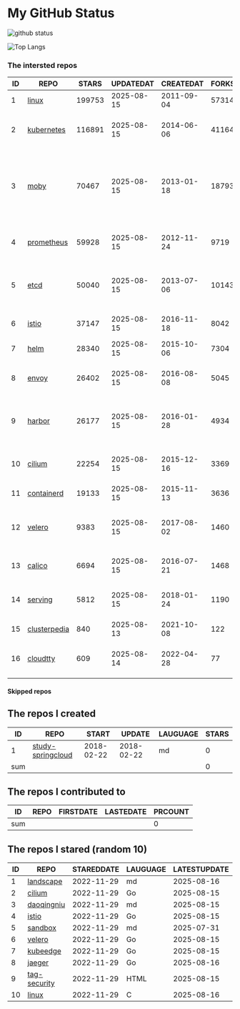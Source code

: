 # My GitHub Status

<img src="https://github-readme-stats-1.yihong0618.vercel.app/api?username=daoqingniu&show_icons=true&&&hide_title=true&count_private=true" alt="github status" />

![Top Langs](https://github-readme-stats-1.yihong0618.vercel.app/api/top-langs/?username=daoqingniu&layout=compact)

<!--START_SECTION:github_repos-->
### The intersted repos
| ID |                              REPO                               | STARS  | UPDATEDAT  | CREATEDAT  | FORKSCOUNT |                                                DESCRIPTIONS                                                |
|----|-----------------------------------------------------------------|--------|------------|------------|------------|------------------------------------------------------------------------------------------------------------|
|  1 | [linux](https://github.com/torvalds/linux)                      | 199753 | 2025-08-15 | 2011-09-04 |      57314 | Linux kernel source tree                                                                                   |
|  2 | [kubernetes](https://github.com/kubernetes/kubernetes)          | 116891 | 2025-08-15 | 2014-06-06 |      41164 | Production-Grade Container Scheduling and Management                                                       |
|  3 | [moby](https://github.com/moby/moby)                            |  70467 | 2025-08-15 | 2013-01-18 |      18793 | The Moby Project - a collaborative project for the container ecosystem to assemble container-based systems |
|  4 | [prometheus](https://github.com/prometheus/prometheus)          |  59928 | 2025-08-15 | 2012-11-24 |       9719 | The Prometheus monitoring system and time series database.                                                 |
|  5 | [etcd](https://github.com/etcd-io/etcd)                         |  50040 | 2025-08-15 | 2013-07-06 |      10143 | Distributed reliable key-value store for the most critical data of a distributed system                    |
|  6 | [istio](https://github.com/istio/istio)                         |  37147 | 2025-08-15 | 2016-11-18 |       8042 | Connect, secure, control, and observe services.                                                            |
|  7 | [helm](https://github.com/helm/helm)                            |  28340 | 2025-08-15 | 2015-10-06 |       7304 | The Kubernetes Package Manager                                                                             |
|  8 | [envoy](https://github.com/envoyproxy/envoy)                    |  26402 | 2025-08-15 | 2016-08-08 |       5045 | Cloud-native high-performance edge/middle/service proxy                                                    |
|  9 | [harbor](https://github.com/goharbor/harbor)                    |  26177 | 2025-08-15 | 2016-01-28 |       4934 | An open source trusted cloud native registry project that stores, signs, and scans content.                |
| 10 | [cilium](https://github.com/cilium/cilium)                      |  22254 | 2025-08-15 | 2015-12-16 |       3369 | eBPF-based Networking, Security, and Observability                                                         |
| 11 | [containerd](https://github.com/containerd/containerd)          |  19133 | 2025-08-15 | 2015-11-13 |       3636 | An open and reliable container runtime                                                                     |
| 12 | [velero](https://github.com/vmware-tanzu/velero)                |   9383 | 2025-08-15 | 2017-08-02 |       1460 | Backup and migrate Kubernetes applications and their persistent volumes                                    |
| 13 | [calico](https://github.com/projectcalico/calico)               |   6694 | 2025-08-15 | 2016-07-21 |       1468 | Cloud native networking and network security                                                               |
| 14 | [serving](https://github.com/knative/serving)                   |   5812 | 2025-08-15 | 2018-01-24 |       1190 | Kubernetes-based, scale-to-zero, request-driven compute                                                    |
| 15 | [clusterpedia](https://github.com/clusterpedia-io/clusterpedia) |    840 | 2025-08-13 | 2021-10-08 |        122 | The Encyclopedia of Kubernetes clusters                                                                    |
| 16 | [cloudtty](https://github.com/cloudtty/cloudtty)                |    609 | 2025-08-14 | 2022-04-28 |         77 | A Friendly Kubernetes CloudShell (Web Terminal) !                                                          |



#### Skipped repos
<!--END_SECTION:github_repos-->

<!--START_SECTION:my_github-->
## The repos I created
| ID  |                                 REPO                                 |   START    |   UPDATE   | LAUGUAGE | STARS |
|-----|----------------------------------------------------------------------|------------|------------|----------|-------|
|   1 | [study-springcloud](https://github.com/daoqingniu/study-springcloud) | 2018-02-22 | 2018-02-22 | md       |     0 |
| sum |                                                                      |            |            |          |     0 |

## The repos I contributed to
| ID  | REPO | FIRSTDATE | LASTEDATE | PRCOUNT |
|-----|------|-----------|-----------|---------|
| sum |      |           |           |       0 |

## The repos I stared (random 10)
| ID |                          REPO                          | STAREDDATE | LAUGUAGE | LATESTUPDATE |
|----|--------------------------------------------------------|------------|----------|--------------|
|  1 | [landscape](https://github.com/cncf/landscape)         | 2022-11-29 | md       | 2025-08-16   |
|  2 | [cilium](https://github.com/cilium/cilium)             | 2022-11-29 | Go       | 2025-08-15   |
|  3 | [daoqingniu](https://github.com/daoqingniu/daoqingniu) | 2022-11-29 | md       | 2025-08-15   |
|  4 | [istio](https://github.com/istio/istio)                | 2022-11-29 | Go       | 2025-08-15   |
|  5 | [sandbox](https://github.com/cncf/sandbox)             | 2022-11-29 | md       | 2025-07-31   |
|  6 | [velero](https://github.com/vmware-tanzu/velero)       | 2022-11-29 | Go       | 2025-08-15   |
|  7 | [kubeedge](https://github.com/kubeedge/kubeedge)       | 2022-11-29 | Go       | 2025-08-15   |
|  8 | [jaeger](https://github.com/jaegertracing/jaeger)      | 2022-11-29 | Go       | 2025-08-16   |
|  9 | [tag-security](https://github.com/cncf/tag-security)   | 2022-11-29 | HTML     | 2025-08-15   |
| 10 | [linux](https://github.com/torvalds/linux)             | 2022-11-29 | C        | 2025-08-16   |

<!--END_SECTION:my_github-->
